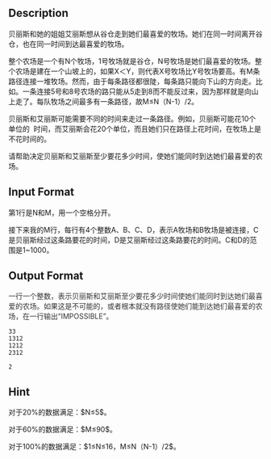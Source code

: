 ## Description

<p>贝丽斯和她的姐姐艾丽斯想从谷仓走到她们最喜爱的牧场。她们在同一时间离开谷仓，也在同一时间到达最喜爱的牧场。</p><p>整个农场是一个有N个牧场，1号牧场就是谷仓，N号牧场是她们最喜爱的牧场。整个农场是建在一个山坡上的，如果X＜Y，则代表X号牧场比Y号牧场要高。有M条路径连接一堆牧场。然而，由于每条路径都很陡，每条路只能向下山的方向走。比如。一条连接5号和8号农场的路只能从5走到8而不能反过来，因为那样就是向山上走了。每队牧场之间最多有一条路径，故M≤N（N-1）/2。</p><p>贝丽斯和艾丽斯可能需要不同的时间来走过一条路径。例如，贝丽斯可能花10个单位的  时间，而艾丽斯会花20个单位，而且她们只在路径上花时间，在牧场上是不花时间的。</p><p>请帮助决定贝丽斯和艾丽斯至少要花多少时间，使她们能同时到达她们最喜爱的农场。</p>

## Input Format

<p>第1行是N和M，用一个空格分开。</p><p>接下来我的M行，每行有4个整数A、B、C、D，表示A牧场和B牧场是被连接，C是贝丽斯经过这条路要花的时间，D是艾丽斯经过这条路要花的时间。C和D的范围是1~1000。</p>

## Output Format

<p><span style="color: rgb(51, 51, 51);">一行一个整数，表示贝丽斯和艾丽斯至少要花多少时间使她们能同时到达她们最喜爱的农场。如果这是不可能的，或者根本就没有路径使她们能到达她们最喜爱的农场，在一行输出“IMPOSSIBLE”。</span><br /></p>

```input1
33
1312
1212
2312
```
```output1
2
```
## Hint

<p>对于20%的数据满足：$N≤5$。</p><p>对于60%的数据满足：$M≤90$。</p><p>对于100%的数据满足：$1≤N≤16，M≤N（N-1）/2$。</p>
